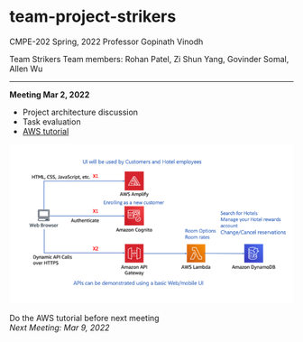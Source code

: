 # team-project-strikers
CMPE-202 Spring, 2022 
Professor Gopinath Vinodh

Team Strikers
Team members: Rohan Patel, Zi Shun Yang, Govinder Somal, Allen Wu

--------------------
**Meeting Mar 2, 2022**

* Project architecture discussion
* Task evaluation
* [AWS tutorial](https://aws.amazon.com/getting-started/hands-on/build-serverless-web-app-lambda-apigateway-s3-dynamodb-cognito/)

![Project architecture](https://github.com/gopinathsjsu/team-project-strikers/blob/main/pictures/Project_Architecture_20220302.png)

Do the AWS tutorial before next meeting  
*Next Meeting: Mar 9, 2022*  


